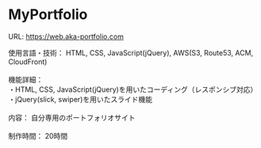 # MyPortfolio

URL: https://web.aka-portfolio.com<br>

使用言語・技術：  HTML, CSS, JavaScript(jQuery), AWS(S3, Route53, ACM, CloudFront)<br>
<br>
機能詳細：<br>
・HTML, CSS, JavaScript(jQuery)を用いたコーディング（レスポンシブ対応）<br>
・jQuery(slick, swiper)を用いたスライド機能<br>
<br>
内容：  自分専用のポートフォリオサイト<br>
<br>
制作時間：  20時間
